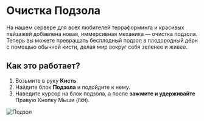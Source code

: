 # Очистка Подзола

На нашем сервере для всех любителей терраформинга и красивых пейзажей добавлена новая, иммерсивная механика — очистка подзола. 
Теперь вы можете превращать бесплодный подзол в плодородный дёрн с помощью обычной кисти, делая мир вокруг себя зеленее и живее.

## Как это работает?

1.  Возьмите в руку **Кисть**.
2.  Найдите блок **Подзола** и подойдите к нему.
3.  Наведите курсор на блок подзола, а после **зажмите и удерживайте** Правую Кнопку Мыши (`ПКМ`).

![Подзол](./public/podzol.gif)